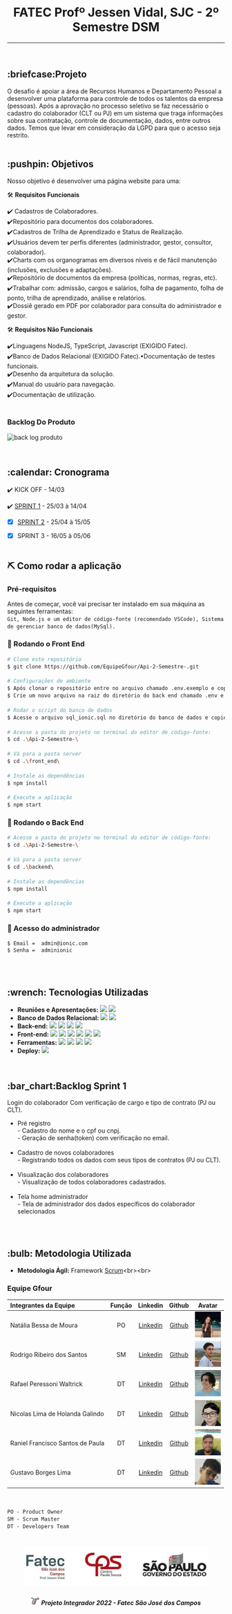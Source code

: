 <br>

<p align="center">
      
<p align="center">
<h1 align="center"> FATEC Profº Jessen Vidal, SJC - 2º Semestre DSM </h1>
<hr>
<br>

<h2> :briefcase:Projeto</h2>
O desafio é apoiar a área de Recursos Humanos e Departamento Pessoal a desenvolver uma plataforma para controle de todos os talentos da empresa (pessoas). Após a aprovação no processo seletivo se faz necessário o cadastro do colaborador (CLT ou PJ) em um sistema que traga informações sobre sua contratação, controle de documentação, dados, entre outros dados. Temos que levar em consideração da LGPD para que o acesso seja restrito.
<br><br>

<h2>:pushpin: Objetivos</h2>

Nosso objetivo é desenvolver uma página website para uma:

🛠️ **Requisitos Funcionais**

:heavy_check_mark: Cadastros de Colaboradores.<br>
:heavy_check_mark:Repositório para documentos dos colaboradores.<br>
:heavy_check_mark:Cadastros de Trilha de Aprendizado e Status de Realização.<br>
:heavy_check_mark:Usuários devem ter perfis diferentes (administrador, gestor, consultor, colaborador).<br>
:heavy_check_mark:Charts com os organogramas em diversos níveis e de fácil manutenção (inclusões, exclusões e adaptações).<br>
:heavy_check_mark:Repositório de documentos da empresa (políticas, normas, regras, etc).<br>
:heavy_check_mark:Trabalhar com: admissão, cargos e salários, folha de pagamento, folha de ponto, trilha de aprendizado, análise e relatórios.<br>
:heavy_check_mark:Dossiê gerado em PDF por colaborador para consulta do administrador e gestor.


 🛠️ **Requisitos Não Funcionais**
 
:heavy_check_mark:Linguagens NodeJS, TypeScript, Javascript (EXIGIDO Fatec).<br>
:heavy_check_mark:Banco de Dados Relacional (EXIGIDO Fatec).•Documentação de testes funcionais.<br>
:heavy_check_mark:Desenho da arquitetura da solução.<br>
:heavy_check_mark:Manual do usuário para navegação.<br>
:heavy_check_mark:Documentação de utilização.
<br><br>

### Backlog Do Produto

![back log produto](https://user-images.githubusercontent.com/8519765/167936040-d669802b-116a-439d-a175-34e31dc46321.jpeg)
 

<br>


<h2>:calendar: Cronograma</h2>

 :heavy_check_mark: KICK OFF - 14/03 

 :heavy_check_mark: <a href="https://github.com/EquipeGfour/Api-2-Semestre-/releases/tag/1.0">SPRINT 1</a> - 25/03 à 14/04

- [x] <a href="https://github.com/EquipeGfour/Api-2-Semestre-/releases/tag/v2">SPRINT 2</a> - 25/04 à 15/05

- [x] SPRINT 3 - 16/05 à 05/06
<br><br>

<h2>⛏️ Como rodar a aplicação</h2>

### Pré-requisitos

Antes de começar, você vai precisar ter instalado em sua máquina as seguintes ferramentas:<br>
```Git, Node.js e um editor de código-fonte (recomendado VSCode), Sistema de gerenciar banco de dados(MySql).```

### 🎲 Rodando o Front End

```bash
# Clone este repositório
$ git clone https://github.com/EquipeGfour/Api-2-Semestre-.git

# Configurações de ambiente
$ Após clonar o repositório entre no arquivo chamado .env.exemplo e copie as informações contidas nele.
$ Crie um novo arquivo na raiz do diretório do back end chamado .env e cole as informações, preencha os campos vazios com suas configurações.

# Rodar o script do banco de dados
$ Acesse o arquivo sql_ionic.sql no diretório do banco de dados e copie todo script e cole no seu banco de dados.

# Acesse a pasta do projeto no terminal do editor de código-fonte:
$ cd .\Api-2-Semestre-\

# Vá para a pasta server
$ cd .\front_end\

# Instale as dependências
$ npm install

# Execute a aplicação 
$ npm start
```


### 🎲 Rodando o Back End

```bash
# Acesse a pasta do projeto no terminal do editor de código-fonte:
$ cd .\Api-2-Semestre-\

# Vá para a pasta server
$ cd .\backend\

# Instale as dependências
$ npm install

# Execute a aplicação 
$ npm start

```


### 🎲 Acesso do administrador
```
$ Email =  admin@ionic.com
$ Senha =  adminionic
```

<br><br>

<h2>:wrench: Tecnologias Utilizadas</h2>


* **Reuniões e Apresentações:**
<img src="https://img.shields.io/badge/discord-151515?style=for-the-badge&logo=discord&logoColor=f2f2f2">   <img src="https://img.shields.io/badge/microsoftteams-151515?style=for-the-badge&logo=microsoftteams&logoColor=f2f2f2">
* **Banco de Dados Relacional:** 
<img src="https://img.shields.io/badge/mysql-151515?style=for-the-badge&logo=mysql&logoColor=f2f2f2">   <img src="https://img.shields.io/badge/vertabelo-151515?style=for-the-badge&logo=vertabelo&logoColor=f2f2f2">
* **Back-end:**
<img src="https://img.shields.io/badge/javascript-151515?style=for-the-badge&logo=javascript&logoColor=f2f2f2">   <img src="https://img.shields.io/badge/sequelize-151515?style=for-the-badge&logo=sequelize&logoColor=f2f2f2">   <img src="https://img.shields.io/badge/express-151515?style=for-the-badge&logo=express&logoColorf2f2f2">   <img src="https://img.shields.io/badge/nodedotjs-151515?style=for-the-badge&logo=nodedotjs&logoColor=f2f2f2">
* **Front-end:**
<img src="https://img.shields.io/badge/html5-151515?style=for-the-badge&logo=html5&logoColor=f2f2f2">   <img src="https://img.shields.io/badge/css3-151515?style=for-the-badge&logo=css3&logoColor=f2f2f2">   <img src="https://img.shields.io/badge/react-151515?style=for-the-badge&logo=react&logoColor=f2f2f2">   <img src="https://img.shields.io/badge/axios-151515?style=for-the-badge&logo=axios&logoColor=f2f2f2">   <img src="https://img.shields.io/badge/nodedotjs-151515?style=for-the-badge&logo=nodedotjs&logoColor=f2f2f2">   <img src="https://img.shields.io/badge/javascript-151515?style=for-the-badge&logo=javascript&logoColor=f2f2f2">
* **Ferramentas:** 
<img src="https://img.shields.io/badge/github-151515?style=for-the-badge&logo=github&logoColor=f2f2f2">   <img src="https://img.shields.io/badge/visualstudiocode-151515?style=for-the-badge&logo=visualstudiocode&logoColor=f2f2f2">   <img src="https://img.shields.io/badge/figma-151515?style=for-the-badge&logo=figma&logoColor=f2f2f2" >   <img src="https://img.shields.io/badge/slack-151515?style=for-the-badge&logo=slack&logoColor=f2f2f2">
* **Deploy:** 
   <img src="https://img.shields.io/badge/heroku-151515?style=for-the-badge&logo=heroku&logoColor=f2f2f2">
<br>

<h2>:bar_chart:Backlog Sprint 1</h2>
Login do colaborador
      Com verificação de cargo e tipo de contrato (PJ ou CLT).
	
- Pré registro<br>
      - Cadastro do nome e o cpf ou cnpj.<br>
      - Geração de senha(token) com verificação no email.<br><br>
- Cadastro de novos colaboradores<br>
      - Registrando todos os dados com seus tipos de contratos (PJ ou CLT).<br><br>
- Visualização dos colaboradores<br>
      - Visualização de todos colaboradores cadastrados.<br><br>
- Tela home administrador<br>
      - Tela de administrador dos dados específicos do colaborador selecionados


<br><br>


<h2>:bulb: Metodologia Utilizada</h2>

* **Metodologia Ágil:** Framework [Scrum](https://blog.contaazul.com/metodologia-scrum#:~:text=a%20planilha%20agora-,O%20que%20%C3%A9%20a%20metodologia%20Scrum,desenvolvedores%20de%20softwares%20e%20sistemas.)<br><br>


<span id="entregas">




<div id='equipe'>
    <h3>Equipe Gfour</h3>
    

Integrantes da Equipe | Função | Linkedin | Github| Avatar|
:--------- | :------: | :-------: | :-------: | :------: |
Natália Bessa de Moura | PO | [Linkedin](https://www.linkedin.com/in/natalia-bessa-59b671220/) | [Github](https://github.com/lirabessa)|<img src = "imagens_gerais/natalia.jpg" width="60" height="60">|     
Rodrigo Ribeiro dos Santos | SM | [Linkedin](https://www.linkedin.com/in/rodrigo-ribeiro-5008211b8/) | [Github](https://github.com/rodrigoribeiro027)|<img src = "imagens_gerais/rodrigo1.jpg" width="60" height="60">|
Rafael Peressoni Waltrick | DT | [Linkedin](https://www.linkedin.com/in/rafael-p-waltrick-7211b4221) |  [Github](https://github.com/rafawaltrick)|<img src = "imagens_gerais/rafa(1).jpg" width="60" height="60">|
Nicolas Lima de Holanda Galindo | DT | [Linkedin](https://www.linkedin.com/in/nicolas-lima-2a75a3220/) | [Github](https://github.com/Nicolas734)|<img src = "imagens_gerais/nicolas.jpg" width="60" height="60">| 
Raniel Francisco Santos de Paula | DT |[Linkedin](https://www.linkedin.com/in/raniel-santos-204878222/)| [Github](https://github.com/Raniel-Santos)|<img src = "imagens_gerais/raniel.png" width="60" height="60">|
Gustavo Borges Lima | DT |[Linkedin](https://www.linkedin.com)| [Github](https://github.com/Miojoguu)|<img src = "imagens_gerais/gustavo.jpg" width="60" height="60">|
<br>

   
`PO - Product Owner`<br>
`SM - Scrum Master`<br>
`DT - Developers Team`  

</div>



 <h1 align="center"> <img src = "imagens_gerais/Fatec.jpg" height="90" /></h1>
 
 <h5 align="center"> <img src = "imagens_gerais/faTec.png" width="20" height="20" /> Projeto Integrador 2022 - Fatec São José dos Campos </h5>
